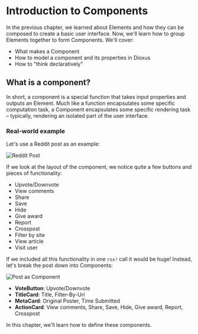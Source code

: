 # Introduction to Components

In the previous chapter, we learned about Elements and how they can be composed to create a basic user interface. Now, we'll learn how to group Elements together to form Components. We'll cover:

- What makes a Component
- How to model a component and its properties in Dioxus
- How to "think declaratively"

## What is a component?

In short, a component is a special function that takes input properties and outputs an Element. Much like a function encapsulates some specific computation task, a Component encapsulates some specific rendering task – typically, rendering an isolated part of the user interface.

### Real-world example

Let's use a Reddit post as an example:

![Reddit Post](../images/reddit_post.png)

If we look at the layout of the component, we notice quite a few buttons and pieces of functionality:

- Upvote/Downvote
- View comments
- Share
- Save
- Hide
- Give award
- Report
- Crosspost
- Filter by site
- View article
- Visit user

If we included all this functionality in one `rsx!` call it would be huge! Instead, let's break the post down into Components:

![Post as Component](../images/reddit_post_components.png)

- **VoteButton**: Upvote/Downvote
- **TitleCard**: Title, Filter-By-Url
- **MetaCard**: Original Poster, Time Submitted
- **ActionCard**: View comments, Share, Save, Hide, Give award, Report, Crosspost

In this chapter, we'll learn how to define these components.
